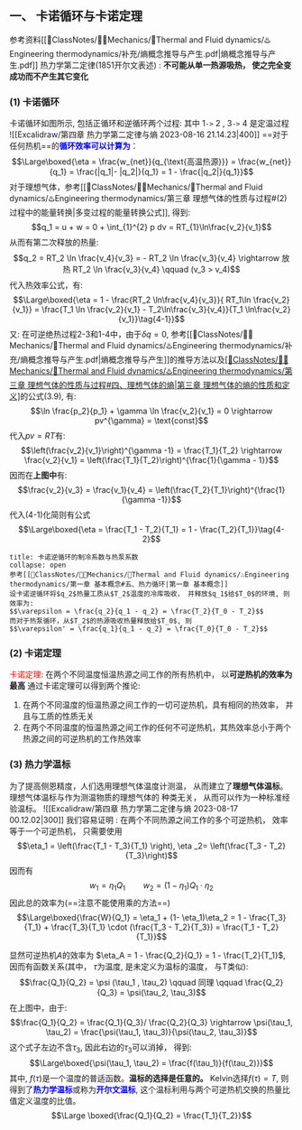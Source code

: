 ## 一、 卡诺循环与卡诺定理
参考资料[[📘ClassNotes/👨‍🔧Mechanics/🌊Thermal and Fluid dynamics/♨️Engineering thermodynamics/补充/熵概念推导与产生.pdf|熵概念推导与产生.pdf]]
热力学第二定律(1851开尔文表述) : **不可能从单一热源吸热， 使之完全变成功而不产生其它变化**
### (1) 卡诺循环
卡诺循环如图所示, 包括正循环和逆循环两个过程: 其中 1`->` 2 , 3`->` 4 是定温过程
![[Excalidraw/第四章 热力学第二定律与熵 2023-08-16 21.14.23|400]]
==对于任何热机==的<b><mark style="background: transparent; color: blue">循环效率可以计算为</mark></b>：
$$\Large\boxed{\eta  = \frac{w_{net}}{q_{\text{高温热源}}} = \frac{w_{net}}{q_1} = \frac{|q_1|- |q_2|}{q_1} = 1 - \frac{|q_2|}{q_1}}$$
对于理想气体，参考[[📘ClassNotes/👨‍🔧Mechanics/🌊Thermal and Fluid dynamics/♨️Engineering thermodynamics/第三章 理想气体的性质与过程#(2) 过程中的能量转换|多变过程的能量转换公式]], 得到:
$$q_1 = u + w = 0 + \int_{1}^{2} p dv = RT_{1}\ln\frac{v_2}{v_1}$$
从而有第二次释放的热量:
$$q_2 = RT_2 \ln \frac{v_4}{v_3} = - RT_2 \ln \frac{v_3}{v_4} \rightarrow 放热 RT_2 \ln \frac{v_3}{v_4} \qquad (v_3 >  v_4)$$
代入热效率公式，有:
$$\Large\boxed{\eta  = 1 - \frac{RT_2  \ln\frac{v_4}{v_3}}{ RT_1\ln \frac{v_2}{v_1}} = \frac{T_1 \ln \frac{v_2}{v_1} - T_2\ln\frac{v_3}{v_4}}{T_1 \ln\frac{v_2}{v_1}}\tag{4-1}}$$
又: 在可逆绝热过程2-3和1-4中，由于$\delta q = 0$, 参考[[📘ClassNotes/👨‍🔧Mechanics/🌊Thermal and Fluid dynamics/♨️Engineering thermodynamics/补充/熵概念推导与产生.pdf|熵概念推导与产生]]的推导方法以及[[📘ClassNotes/👨‍🔧Mechanics/🌊Thermal and Fluid dynamics/♨️Engineering thermodynamics/第三章 理想气体的性质与过程#四、理想气体的熵|第三章 理想气体的熵的性质和定义]](在绝热过程中，熵不变)的公式(3.9), 有:
$$\ln \frac{p_2}{p_1} + \gamma \ln \frac{v_2}{v_1} = 0 \rightarrow pv^{\gamma} = \text{const}$$
代入$pv = RT$有:
$$\left(\frac{v_2}{v_1}\right)^{\gamma -1} = \frac{T_1}{T_2}  \rightarrow  \frac{v_2}{v_1} = \left(\frac{T_1}{T_2}\right)^{\frac{1}{\gamma - 1}}$$
因而在**上图中**有:
$$\frac{v_2}{v_3} = \frac{v_1}{v_4} = \left(\frac{T_2}{T_1}\right)^{\frac{1}{\gamma -1}}$$
代入(4-1)化简则有公式
$$\Large\boxed{\eta = \frac{T_1 - T_2}{T_1} = 1  - \frac{T_2}{T_1}}\tag{4-2}$$
`````ad-tip
title: 卡诺逆循环的制冷系数与热泵系数
collapse: open
参考[[📘ClassNotes/👨‍🔧Mechanics/🌊Thermal and Fluid dynamics/♨️Engineering thermodynamics/第一章 基本概念#五、热力循环|第一章 基本概念]]
设卡诺逆循环将$q_2$热量工质从$T_2$温度的冷库吸收， 并释放$q_1$给$T_0$的环境, 则效率为:
$$\varepsilon = \frac{q_2}{q_1 - q_2} = \frac{T_2}{T_0 - T_2}$$
而对于热泵循环，从$T_2$的热源吸收热量释放给$T_0$, 则
$$\varepsilon' = \frac{q_1}{q_1 - q_2} = \frac{T_0}{T_0 - T_2}$$
`````

### (2) 卡诺定理
<mark style="background: transparent; color: red">卡诺定理</mark>: 在两个不同温度恒温热源之间工作的所有热机中， 以**可逆热机的效率为最高**
通过卡诺定理可以得到两个推论: 
1. 在两个不同温度的恒温热源之间工作的一切可逆热机，具有相同的热效率， 并且与工质的性质无关
2. 在两个不同温度的恒温热源之间工作的任何不可逆热机，其热效率总小于两个热源之间的可逆热机的工作热效率

### (3) 热力学温标 
为了提高侧恩精度，人们选用理想气体温度计测温， 从而建立了**理想气体温标**。
理想气体温标与作为测温物质的理想气体的 种类无关， 从而可以作为一种标准经验温标。
![[Excalidraw/第四章 热力学第二定律与熵 2023-08-17 00.12.02|300]]
我们容易证明 : 
在两个不同热源之间工作的多个可逆热机， 效率等于一个可逆热机， 只需要使用
$$\eta_1 = \left(\frac{T_1 - T_3}{T_1} \right),  \eta _2=  \left(\frac{T_3 - T_2}{T_3}\right)$$
因而有
$$w_1 = \eta_1 Q_1 \qquad w_2= (1 - \eta_1)Q_1 \cdot \eta_2$$
因此总的效率为(==注意不能使用乘的方法==)
$$\Large\boxed{\frac{W}{Q_1} = \eta_1 + (1-  \eta_1)\eta_2 = 1 - \frac{T_3}{T_1} + \frac{T_3}{T_1} \cdot (\frac{T_3 - T_2}{T_3}) = \frac{T_1 - T_2}{T_1}}$$

显然可逆热机$A$的效率为 $\eta_A = 1 - \frac{Q_2}{Q_1} = 1 - \frac{T_2}{T_1}$, 因而有函数关系(其中， $\tau$为温度, 是未定义为温标的温度， 与T类似):
$$\frac{Q_1}{Q_2} = \psi (\tau_1 , \tau_2) \qquad 同理 \qquad \frac{Q_2}{Q_3} = \psi(\tau_2, \tau_3)$$
在上图中，由于:
$$\frac{Q_1}{Q_2} = \frac{Q_1}{Q_3}/ \frac{Q_2}{Q_3} \rightarrow \psi(\tau_1, \tau_2) = \frac{\psi(\tau_1, \tau_3)}{\psi(\tau_2, \tau_3)}$$
这个式子左边不含$\tau_3$, 因此右边的$\tau_3$可以消掉， 得到: 
$$\Large\boxed{\psi(\tau_1, \tau_2) = \frac{f(\tau_1)}{f(\tau_2)}}$$
其中, $f(\tau)$是一个温度的普适函数。**温标的选择是任意的。**
Kelvin选择$f(\tau) = T$, 则得到了<b><mark style="background: transparent; color: blue">热力学温标</mark></b>或称为<b><mark style="background: transparent; color: blue">开尔文温标</mark></b>, 这个温标利用与两个可逆热机交换的热量比值定义温度的比值。
$$\Large \boxed{\frac{Q_1}{Q_2} = \frac{T_1}{T_2}}$$

